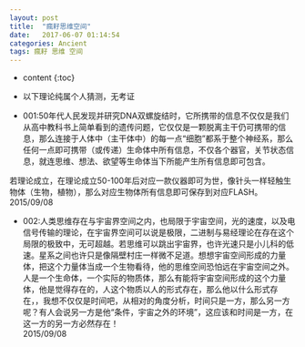 ```yaml
---
layout: post
title:  "瘋耔思维空间"
date:   2017-06-07 01:14:54
categories: Ancient
tags: 瘋耔 思维 空间
---
```


* content
{:toc}

* 以下理论纯属个人猜测，无考证



- 001:50年代人民发现并研究DNA双螺旋结时，它所携带的信息不仅仅是我们从高中教科书上简单看到的遗传问题，它仅仅是一颗脱离主干仍可携带的信息，那么连接于人体中（主干体中）的每一点“细胞”都系于整个神经系，那么任何一点即可携带（或传递）生命体中所有信息，不仅各个器官，关节状态信息，就连思维、想法、欲望等生命体当下所能产生所有信息即可包含。

若理论成立，在理论成立50-100年后对应一款仪器即可为世，像针头一样轻触生物体（生物，植物），那么对应生物体所有信息即可保存到对应FLASH。
2015/09/08


- 002:人类思维存在与宇宙界空间之内，也局限于宇宙空间，光的速度，以及电信号传输的理论，在宇宙界空间可以说是极限，二进制与易经理论在存在这个局限的极致中，无可超越。若思维可以跳出宇宙界，也许光速只是小儿科的低速。星系之间也许只是像隔壁村庄一样微不足道。想想宇宙空间形成的力量体，把这个力量体当成一个生物看待，他的思维空间恐怕远在宇宙空间之外。人是一个生命体，一个实际的物质体，那么有能将宇宙空间形成的这个力量体，他是觉得存在的，人这个物质以人的形式存在，那么他以什么形式存在，，我想不仅仅是时间吧，从相对的角度分析，时间只是一方，那么另一方呢？有人会说另一方是他“条件，宇宙之外的环境”，这应该和时间是一方，在这一方的另一方必然存在！　　　　　　　　　　　　　　　　　　　　　　　　　　　　　　　　　　　　　　　　　　2015/09/08
